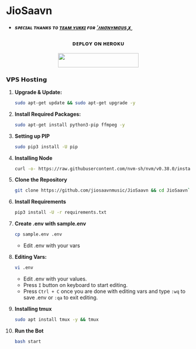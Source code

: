 # JioSaavn

- <b> _sᴩᴇᴄɪᴀʟ ᴛʜᴀɴᴋs ᴛᴏ [ᴛᴇᴀᴍ ʏᴜᴋᴋɪ](https://github.com/TeamYukki) ғᴏʀ [˹ᴧɴσɴʏᴍσᴜs ꭙ˼](https://github.com/AnonymousX1025)_ </b>



<h3 align="center">
       ᴅᴇᴩʟᴏʏ ᴏɴ ʜᴇʀᴏᴋᴜ
</h3>

<p align="center"><a href="https://dashboard.heroku.com/new?template=https://github.com/Markus04p/JioSaavn04"> <img src="https://img.shields.io/badge/Deploy%20On%20Heroku-Green?style=for-the-badge&logo=heroku" width="220" height="38.45"/></a></p>




###    𝗩𝗣𝗦 𝗛𝗼𝘀𝘁𝗶𝗻𝗴

1. **Upgrade & Update:**
   ```bash
   sudo apt-get update && sudo apt-get upgrade -y
   ```

2. **Install Required Packages:**
   ```bash
   sudo apt-get install python3-pip ffmpeg -y
   ```
3. **Setting up PIP**
   ```bash
   sudo pip3 install -U pip
   ```
4. **Installing Node**
   ```bash
   curl -o- https://raw.githubusercontent.com/nvm-sh/nvm/v0.38.0/install.sh | bash && source ~/.bashrc && nvm install v18
   ```
5. **Clone the Repository**
   ```bash
   git clone https://github.com/jiosaavnmusic/JioSaavn && cd JioSaavn```
6. **Install Requirements**
   ```bash
   pip3 install -U -r requirements.txt
   ```
7. **Create .env  with sample.env**
   ```bash
   cp sample.env .env
   ```
   - Edit .env with your vars
8. **Editing Vars:**
   ```bash
   vi .env
   ```
   - Edit .env with your values.
   - Press `I` button on keyboard to start editing.
   - Press `Ctrl + C`  once you are done with editing vars and type `:wq` to save .env or `:qa` to exit editing.
9. **Installing tmux**
    ```bash
    sudo apt install tmux -y && tmux
    ```
10. **Run the Bot**
    ```bash
    bash start
    ```
